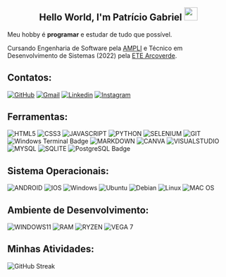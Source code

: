 ## <center>Hello World, I'm Patrício Gabriel <img src=https://raw.githubusercontent.com/TheDudeThatCode/TheDudeThatCode/master/Assets/Earth.gif width="30">

Meu hobby é **programar** e estudar de tudo que possível.

Cursando Engenharia de Software pela [AMPLI](https://www.ampli.com.br/) e  Técnico em Desenvolvimento de Sistemas (2022) pela [ETE Arcoverde](https://avaetearcoverde.com.br/). 

## Contatos:

[![GitHub](https://img.shields.io/badge/Github-100000?style=for-the-badge&logo=github&logoColor=white)](https://github.com/lucenasoft)
[![Gmail](https://img.shields.io/badge/-Gmail-FF0000?style=for-the-badge&labelColor=FF0000&logo=gmail&logoColor=white)](mailto:getugbr@gmail.com?subject=[GitHub]%20Acabei%20de%20ver%20o%20seu%20GitHub)
[![Linkedin](https://img.shields.io/badge/-Linkedin-0e76a8?style=for-the-badge&logo=Linkedin&logoColor=white)](https://www.linkedin.com/in/lucenasoft/)
[![Instagram](https://img.shields.io/badge/instagram-E4405F.svg?style=for-the-badge&logo=instagram&logoColor=white)](https://www.instagram.com/glucena77/)
  

## Ferramentas:

![HTML5](https://img.shields.io/badge/HTML5-E34F26?style=for-the-badge&logo=html5&logoColor=white)
![CSS3](https://img.shields.io/badge/CSS3-1572B6?style=for-the-badge&logo=css3&logoColor=white)
![JAVASCRIPT](https://img.shields.io/badge/JavaScript-323330?style=for-the-badge&logo=javascript&logoColor=F7DF1E)
![PYTHON](https://img.shields.io/badge/Python-323330?style=for-the-badge&logo=Python)
![SELENIUM](https://img.shields.io/badge/Selenium-323330?style=for-the-badge&logo=Selenium)
![GIT](https://img.shields.io/badge/GIT-E44C30?style=for-the-badge&logo=git&logoColor=white)
![Windows Terminal Badge](https://img.shields.io/badge/Windows%20Terminal-4D4D4D?logo=windowsterminal&logoColor=fff&style=for-the-badge)
![MARKDOWN](https://img.shields.io/badge/Markdown-000000?style=for-the-badge&logo=markdown&logoColor=white)
![CANVA](https://img.shields.io/badge/Canva-%2300C4CC.svg?&style=for-the-badge&logo=Canva&logoColor=white)
![VISUALSTUDIO](https://img.shields.io/badge/Visual_Studio_Code-0e76a8?style=for-the-badge&logo=visual%20studio&logoColor=white)
![MYSQL](https://img.shields.io/badge/MySQL-005C84?style=for-the-badge&logo=mysql&logoColor=white)
![SQLITE](https://img.shields.io/badge/SQLite-07405E?style=for-the-badge&logo=sqlite&logoColor=white)
![PostgreSQL Badge](https://img.shields.io/badge/PostgreSQL-4169E1?logo=postgresql&logoColor=fff&style=for-the-badge)


## Sistema Operacionais:

![ANDROID](https://img.shields.io/badge/Android-3DDC84?style=for-the-badge&logo=android&logoColor=white)
![IOS](https://img.shields.io/badge/iOS-000000?style=for-the-badge&logo=ios&logoColor=white)
![Windows](https://img.shields.io/badge/Windows-0078D6?style=for-the-badge&logo=windows&logoColor=white)
![Ubuntu](https://img.shields.io/badge/Ubuntu-E95420?style=for-the-badge&logo=ubuntu&logoColor=white)
![Debian](https://img.shields.io/badge/Debian-A81D33?style=for-the-badge&logo=debian&logoColor=white)
![Linux](https://img.shields.io/badge/Linux-yellow?style=for-the-badge&logo=linux&logoColor=white)
![MAC OS](https://img.shields.io/badge/mac%20os-000000?style=for-the-badge&logo=macos&logoColor=F0F0F0)

## Ambiente de Desenvolvimento:

![WINDOWS11](https://img.shields.io/badge/windows-%230078D6.svg?&style=for-the-badge&logo=windows&logoColor=white)
![RAM](https://img.shields.io/badge/RAM-8GB-%230071C5.svg?&style=for-the-badge&logoColor=white)
![RYZEN](https://img.shields.io/badge/AMD-Ryzen_5500U-cc0000?style=for-the-badge&logo=amd&logoColor=white)
![VEGA 7](https://img.shields.io/badge/AMD-VEGA_7-cc0000?style=for-the-badge&logo=AMD&logoColor=white)
<br/>

## Minhas Atividades:

![GitHub Streak](http://github-readme-streak-stats.herokuapp.com?user=lucenasoft&theme=dracula&hide_border=true&date_format=j%2Fn%5B%2FY%5D)